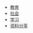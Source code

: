 <!-- _navbar.md -->
* [教育](教育/%E6%95%99%E8%82%B2.md)  
* [社会](社会/社会.md)
* [学习](教育/%E5%AD%A6%E4%B9%A0.md)
* [资料分享](/资料/参考资料.md) 